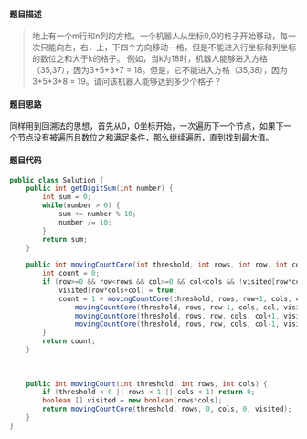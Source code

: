 #### **题目描述**

> 地上有一个m行和n列的方格。一个机器人从坐标0,0的格子开始移动，每一次只能向左，右，上，下四个方向移动一格，但是不能进入行坐标和列坐标的数位之和大于k的格子。 例如，当k为18时，机器人能够进入方格（35,37），因为3+5+3+7 = 18。但是，它不能进入方格（35,38），因为3+5+3+8 = 19。请问该机器人能够达到多少个格子？

#### **题目思路**

同样用到回溯法的思想，首先从0，0坐标开始，一次遍历下一个节点，如果下一个节点没有被遍历且数位之和满足条件，那么继续遍历，直到找到最大值。

#### 题目代码

```java
public class Solution {
    public int getDigitSum(int number) {
        int sum = 0;
        while(number > 0) {
            sum += number % 10;
            number /= 10;
        }
        return sum;
    }
     
    public int movingCountCore(int threshold, int rows, int row, int cols, int col, boolean [] visited) {
        int count = 0;
        if (row>=0 && row<rows && col>=0 && col<cols && !visited[row*cols+col] && (getDigitSum(row)+getDigitSum(col)<=threshold)) {
            visited[row*cols+col] = true;
            count = 1 + movingCountCore(threshold, rows, row+1, cols, col, visited) +
                movingCountCore(threshold, rows, row-1, cols, col, visited) +
                movingCountCore(threshold, rows, row, cols, col+1, visited) +
                movingCountCore(threshold, rows, row, cols, col-1, visited);
        }
        return count;
    }
     
     
     
    public int movingCount(int threshold, int rows, int cols) {
        if (threshold < 0 || rows < 1 || cols < 1) return 0;
        boolean [] visited = new boolean[rows*cols];
        return movingCountCore(threshold, rows, 0, cols, 0, visited);
    }
}
```

